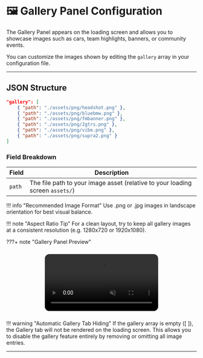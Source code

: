 # 🖼️ Gallery Panel Configuration

The Gallery Panel appears on the loading screen and allows you to showcase images such as cars, team highlights, banners, or community events.

You can customize the images shown by editing the `gallery` array in your configuration file.

---

## JSON Structure

```json
"gallery": [
    { "path": "./assets/png/headshot.png" },
    { "path": "./assets/png/bluebmw.png" },
    { "path": "./assets/png/fmbanner.png" },
    { "path": "./assets/png/2gtrs.png" },
    { "path": "./assets/png/vibe.png" },
    { "path": "./assets/png/supra2.png" }
]
```

### Field Breakdown

| **Field** | **Description**                                                               |
| --------- | ----------------------------------------------------------------------------- |
| `path`    | The file path to your image asset (relative to your loading screen `assets/`) |

!!! info "Recommended Image Format"
    Use .png or .jpg images in landscape orientation for best visual balance.

!!! note "Aspect Ratio Tip"
    For a clean layout, try to keep all gallery images at a consistent resolution (e.g. 1280x720 or 1920x1080).

???+ note "Gallery Panel Preview"
    <div style="display: flex; justify-content: center; margin: 1.5rem 0;">
    <video src="./../media/mp4/GalleryDemo.mp4" autoplay muted playsinline loop style="max-width: 100%; border-radius: 12px;">
    </video>
    </div>

!!! warning "Automatic Gallery Tab Hiding"
    If the gallery array is empty ([ ]), the Gallery tab will not be rendered on the loading screen.
    This allows you to disable the gallery feature entirely by removing or omitting all image entries.

---
